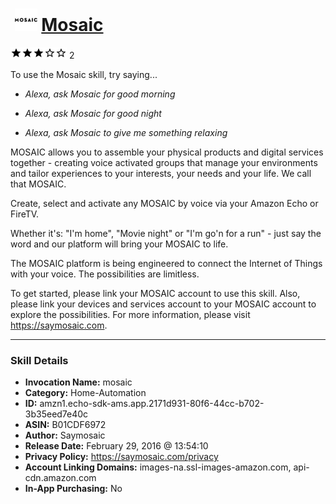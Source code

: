 # &nbsp;<img src="skill_icon" alt="Mosaic icon" width="36"> [Mosaic](http://alexa.amazon.com/#skills/amzn1.echo-sdk-ams.app.2171d931-80f6-44cc-b702-3b35eed7e40c)
![3 stars](../../images/ic_star_black_18dp_1x.png)![3 stars](../../images/ic_star_black_18dp_1x.png)![3 stars](../../images/ic_star_black_18dp_1x.png)![3 stars](../../images/ic_star_border_black_18dp_1x.png)![3 stars](../../images/ic_star_border_black_18dp_1x.png) 2

To use the Mosaic skill, try saying...

* *Alexa, ask Mosaic for good morning*

* *Alexa, ask Mosaic for good night*

* *Alexa, ask Mosaic to give me something relaxing*

MOSAIC allows you to assemble your physical products and digital services together - creating voice activated groups that manage your environments and tailor experiences to your interests, your needs and your life. We call that MOSAIC.

Create, select and activate any MOSAIC by voice via your Amazon Echo or FireTV.

Whether it's: "I'm home", "Movie night" or "I'm go'n for a run" - just say the word and our platform will bring your MOSAIC to life.

The MOSAIC platform is being engineered to connect the Internet of Things with your voice. The possibilities are limitless.

To get started, please link your MOSAIC account to use this skill. Also, please link your devices and services account to your MOSAIC account to explore the possibilities. For more information, please visit https://saymosaic.com.

***

### Skill Details

* **Invocation Name:** mosaic
* **Category:** Home-Automation
* **ID:** amzn1.echo-sdk-ams.app.2171d931-80f6-44cc-b702-3b35eed7e40c
* **ASIN:** B01CDF6972
* **Author:** Saymosaic
* **Release Date:** February 29, 2016 @ 13:54:10
* **Privacy Policy:** https://saymosaic.com/privacy
* **Account Linking Domains:** images-na.ssl-images-amazon.com, api-cdn.amazon.com
* **In-App Purchasing:** No
